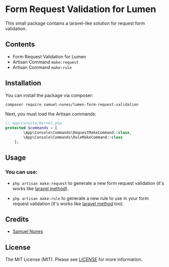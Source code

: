 # Form Request Validation for Lumen
This small package contains a laravel-like solution for request form validation.

## Contents

- Form Request Validation for Lumen
- Artisan Command `make:request`
- Artisan Command `make:rule`

## Installation

You can install the package via composer:

```bash
composer require samuel-nunes/lumen-form-request-validation
```
Next, you must load the Artisan commands:

```php
// app/Console/Kernel.php
protected $commands = [
        \App\Console\Commands\RequestMakeCommand::class,
        \App\Console\Commands\RuleMakeCommand::class
    ];
```

## Usage

### You can use: 

- `php artisan make:request` to generate a new form request validation (it's works like [laravel method](https://laravel.com/docs/validation#form-request-validation)).

- `php artisan make:rule` to generate a new rule to use in your form request validation (it's works like [laravel method](https://laravel.com/docs/6.x/validation) too).
## Credits

- [Samuel Nunes](https://github.com/SamuelNunesDev)

## License

The MIT License (MIT). Please see [LICENSE](LICENSE.md) for more information.
